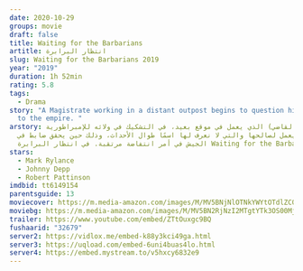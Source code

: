 ```yaml
---
date: 2020-10-29
groups: movie
draft: false
title: Waiting for the Barbarians
artitle: انتظار البرابرة
slug: Waiting for the Barbarians 2019
year: "2019"
duration: 1h 52min
rating: 5.8
tags:
  - Drama
story: "A Magistrate working in a distant outpost begins to question his loyalty
  to the empire. "
arstory: يبدأ (القاضي) الذي يعمل في موقع بعيد، في التشكيك في ولائه للإمبراطورية
  التي يعمل لصالحها والتي لا نعرف لها اسمًا طوال اﻷحداث، وذلك حين يحقق ضابط في
  الجيش في أمر انتفاضة مرتقبة. في انتظار البرابرة Waiting for the Barbarians
stars:
  - Mark Rylance
  - Johnny Depp
  - Robert Pattinson
imdbid: tt6149154
parentsguide: 13
moviecover: https://m.media-amazon.com/images/M/MV5BNjNlOTNkYWYtOTdlZC00YzA4LTk2NmQtN2MxYzJhMDI5Y2EzXkEyXkFqcGdeQXVyMTkxNjUyNQ@@._V1_FMjpg_UY864_.jpg
moviebg: https://m.media-amazon.com/images/M/MV5BN2RjNzI2MTgtYTk3OS00MjQ3LWI3MTItMjdlZWMwMDA0OGJhXkEyXkFqcGdeQXVyMzEyMTQyNA@@._V1_FMjpg_UX1228_.jpg
trailer: https://www.youtube.com/embed/ZTtOuxgc9BQ
fushaarid: "32679"
server2: https://vidlox.me/embed-k88y3kci49ga.html
server3: https://uqload.com/embed-6uni4buas4lo.html
server4: https://embed.mystream.to/v5hxcy6832e9
---
```

